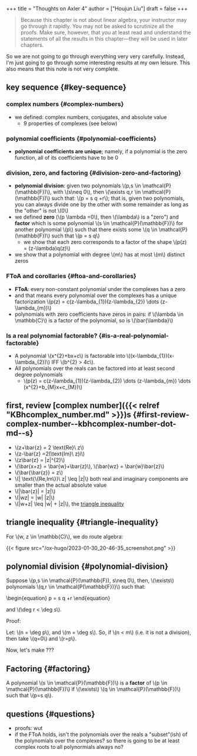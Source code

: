+++
title = "Thoughts on Axler 4"
author = ["Houjun Liu"]
draft = false
+++

> Because this chapter is not about linear algebra, your instructor may go through it rapidly. You may not be asked to scrutinize all the proofs. Make sure, however, that you at least read and understand the statements of all the results in this chapter—they will be used in later chapters.

So we are not going to go through everything very very carefully. Instead, I'm just going to go through some interesting results at my own leisure. This also means that this note is not very complete.


## key sequence {#key-sequence}


### complex numbers {#complex-numbers}

-   we defined: complex numbers, conjugates, and absolute value
    -   9 properties of complexes (see below)


### polynomial coefficients {#polynomial-coefficients}

-   **polynomial coefficients are unique**; namely, if a polynomial is the zero function, all of its coefficients have to be 0


### division, zero, and factoring {#division-zero-and-factoring}

-   **polynomial division**: given two polynomials \\(p,s \in \mathcal{P}(\mathbb{F})\\), with \\(s\neq 0\\), then \\(\exists q,r \in \mathcal{P}(\mathbb{F})\\) such that: \\(p = s q +r\\); that is, given two polynomials, you can always divide one by the other with some remainder as long as the "other" is not \\(0\\)
-   we defined **zero** (\\(p \lambda =0\\), then \\(\lambda\\) is a "zero") and **factor** which is some polynomial \\(s \in \mathcal{P}(\mathbb{F})\\) for another polynomial \\(p\\) such that there exists some \\(q \in \mathcal{P}(\mathbb{F})\\) such that \\(p = s q\\)
    -   we show that each zero corresponds to a factor of the shape \\(p(z) = (z-\lambda)q(z)\\)
-   we show that a polynomial with degree \\(m\\) has at most \\(m\\) distinct zeros


### FToA and corollaries {#ftoa-and-corollaries}

-   **FToA**: every non-constant polynomial under the complexes has a zero
-   and that means every polynomial over the complexes has a unique factorization \\(p(z) = c(z-\lambda\_{1})(z-\lambda\_{2}) \dots (z-\lambda\_{m})\\)
-   polynomials with zero coefficients have zeros in pairs: if \\(\lambda \in \mathbb{C}\\) is a factor of the polynomial, so is \\(\bar{\lambda}\\)


### Is a real polynomial factorable? {#is-a-real-polynomial-factorable}

-   A polynomial \\(x^{2}+bx+c\\) is factorable into \\((x-\lambda\_{1})(x-\lambda\_{2})\\) IFF \\(b^{2} > 4c\\).
-   All polynomials over the reals can be factored into at least second degree polynomials
    -   \\(p(z) = c(z-\lambda\_{1})(z-\lambda\_{2}) \dots (z-\lambda\_{m}) \dots (x^{2}+b\_{M}x+c\_{M})\\)


## first, review [complex number]({{< relref "KBhcomplex_number.md" >}})s {#first-review-complex-number--kbhcomplex-number-dot-md--s}

-   \\(z+\bar{z} = 2 \text{Re}\ z\\)
-   \\(z-\bar{z} =2(\text{Im}\ z)i\\)
-   \\(z\bar{z} = |z|^{2}\\)
-   \\(\bar{x+z} = \bar{w}+\bar{z}\\), \\(\bar{wz} = \bar{w}\bar{z}\\)
-   \\(\bar{\bar{z}} = z\\)
-   \\(| \text{\\{Re,Im\\}}\ z| \leq |z|\\) both real and imaginary components are smaller than the actual absolute value
-   \\(|\bar{z}| = |z|\\)
-   \\(|wz| = |w| |z|\\)
-   \\(|w+z| \leq |w| + |z|\\), the [triangle inequality](#triangle-inequality)


## triangle inequality {#triangle-inequality}

For \\(w, z \in \mathbb{C}\\), we do route algebra:

{{< figure src="/ox-hugo/2023-01-30_20-46-35_screenshot.png" >}}


## polynomial division {#polynomial-division}

Suppose \\(p,s \in \mathcal{P}(\mathbb{F}), s\neq 0\\), then, \\(\exists\\) polynomials \\(q,r \in \mathcal{P(\mathbb{F})}\\) such that:

\begin{equation}
p = s q +r
\end{equation}

and \\(\deg r < \deg s\\).

Proof:

Let: \\(n = \deg p\\), and \\(m = \deg s\\). So, if \\(n < m\\) (i.e. it is not a division), then take \\(q=0\\) and \\(r=p\\).

Now, let's make
???


## Factoring {#factoring}

A polynomial \\(s \in \mathcal{P}(\mathbb{F})\\) is a **factor** of \\(p \in \mathcal{P}(\mathbb{F})\\) if \\(\exists\\) \\(q \in \mathcal{P}(\mathbb{F})\\) such that \\(p=s q\\).


## questions {#questions}

-   proofs: wut
-   if the FToA holds, isn't the polynomials over the reals a "subset"(ish) of the polynomials over the complexes? so there is going to be at least complex roots to all polynormials always no?